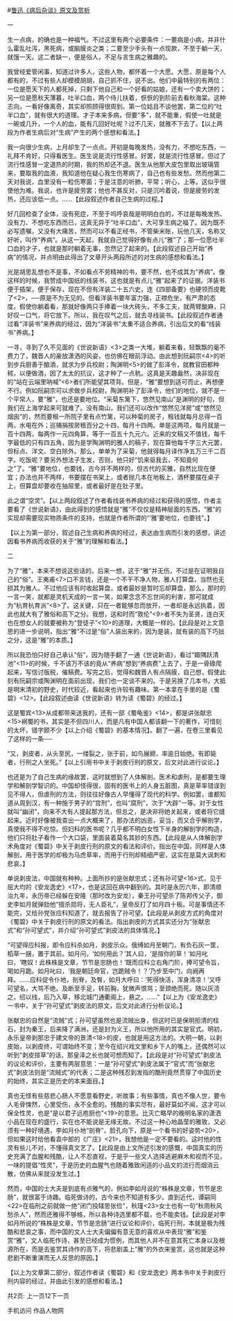 #[鲁迅《病后杂谈》原文及赏析](https://www.vrrw.net/wx/8600.html)

一

生一点病，的确也是一种福气。不过这里有两个必要条件：一要病是小病，并非什么霍乱吐泻，黑死病，或脑膜炎之类；二要至少手头有一点现款，不至于躺一天，就饿一天。这二者缺一，便是俗人，不足与言生病之雅趣的。



我曾经爱管闲事，知道过许多人，这些人物，都怀着一个大愿。大愿，原是每个人都有的，不过有些人却模模胡胡，自己抓不住，说不出。他们中最特别的有两位：一位是愿天下的人都死掉，只剩下他自己和一个好看的姑娘，还有一个卖大饼的；另一位是愿秋天薄暮，吐半口血，两个侍儿扶着，恹恹的到阶前去看秋海棠。这种志向，一看好像离奇，其实却照顾得很周到。第一位姑且不谈他罢，第二位的“吐半口血”，就有很大的道理。才子本来多病，但要“多”，就不能重，假使一吐就是一碗或几升，一个人的血，能有几回好吐呢？过不几天，就雅不下去了。【以上两段为作者生病后对“生病”产生的两个感想和看法。】

我一向很少生病，上月却生了一点点。开初是每晚发热，没有力，不想吃东西，一礼拜不肯好，只得看医生。医生说是流行性感冒。好罢，就是流行性感冒。但过了流行性感冒一定退热的时期，我的热却还不退。医生从他那大皮包里取出玻璃管来，要取我的血液，我知道他在疑心我生伤寒病了，自己也有些发愁。然而他第二天对我说，血里没有一粒伤寒菌；于是注意的听肺，平常；听心，上等。这似乎很使他为难。我说，也许是疲劳罢；他也不甚反对，只是沉吟着说，但是疲劳的发热，还应该低一点。……【此段叙述作者自己生病的过程。】

好几回检查了全体，没有死症，不至于呜呼哀哉是明明白白的，不过是每晚发热、没有力、不想吃东西而已，这真无异于“吐半口血”，大可享生病之福了。因为既不必写遗嘱，又没有大痛苦，然而可以不看正经书，不管柴米账，玩他几天，名称又好听，叫作“养病”。从这一天起，我就自己觉得好像有点儿“雅”了；那一位愿吐半口血的才子，也就是那时躺着无事，忽然记了起来的。【此段叙述自己开始“养病”的情况，并点明由此得出了文章开头两段所述的对生病的感想和看法。】

光是胡思乱想也不是事，不如看点不劳精神的书，要不然，也不成其为“养病”。像这样的时候，我赞成中国纸的线装书，这也就是有点儿“雅”起来了的证据。洋装书便于插架，便于保存，现在不但有洋装二十五六史，连《四部备要》也硬领而皮靴了<2>，──原是不为无见的。但看洋装书要年富力强，正襟危坐，有严肃的态度。假使你躺着看，那就好像两只手捧着一块大砖头，不多工夫，就两臂酸麻，只好叹一口气，将它放下。所以，我在叹气之后，就去寻线装书。【此段叙述作者通过看“洋装书”来养病的经过，因为“洋装书”太重不适合养病，引出后文的看“线装书”养病。】

一寻，寻到了久不见面的《世说新语》<3>之类一大堆，躺着来看，轻飘飘的毫不费力了，魏晋人的豪放潇洒的风姿，也仿佛在眼前浮动。由此想到阮嗣宗<4>的听到步兵厨善于酿酒，就求为步兵校尉；陶渊明<5>的做了彭泽令，就教官田都种秫，以便做酒，因了太太的抗议，这才种了一点秔。这真是天趣盎然，决非现在的“站在云端里呐喊”<6>者们所能望其项背。但是，“雅”要想到适可而止，再想便不行。例如阮嗣宗可以求做步兵校尉，陶渊明补了彭泽令，他们的地位，就不是一个平常人，要“雅”，也还是要地位。“采菊东篱下，悠然见南山”是渊明的好句，但我们在上海学起来可就难了。没有南山，我们还可以改作“悠然见洋房”或“悠然见烟囱”的，然而要租一所院子里有点竹篱，可以种菊的房子，租钱就每月总得一百两，水电在外；巡捕捐按房租百分之十四，每月十四两。单是这两项，每月就是一百十四两，每两作一元四角算，等于一百五十九元六。近来的文稿又不值钱，每千字最低的只有四五角，因为是学陶渊明的雅人的稿子，现在算他每千字三大元罢，但标点、洋文、空白除外。那么，单单为了采菊，他就得每月译作净五万三千二百字。吃饭呢？要另外想法子生发，否则，他只好“饥来驱我去，不知竟何之”了。“雅”要地位，也要钱，古今并不两样的，但古代的买雅，自然比现在便宜；办法也并不两样，书要摆在书架上，或者抛几本在地板上，酒杯要摆在桌子上，但算盘却要收在抽屉里，或者最好是在肚子里。

此之谓“空灵”。【以上两段叙述了作者看线装书养病的经过和获得的感悟，作者主要看了《世说新语》，由此得到的感悟就是“雅”不仅仅是精神层面的东西，“雅”的实现却需要现实物质条件的支持，也就是作者所谓的“‘雅’要地位，也要钱”。】

【以上为第一部分，叙述自己生病和养病的经过，表达由生病而引发的感想，讲述因看书养病而收获的关于“雅”的理解和看法。】



二

为了“雅”，本来不想说这些话的。后来一想，这于“雅”并无伤，不过是在证明我自己的“俗”。王夷甫<7>口不言钱，还是一个不干不净人物，雅人打算盘，当然也无损其为雅人。不过他应该有时收起算盘，或者最妙是暂时忘却算盘，那么，那时的一言一笑，就都是灵机天成的一言一笑，如果念念不忘世间的利害，那可就成为“杭育杭育派”<8>了。这关键，只在一者能够忽而放开，一者却是永远执着，因此也就大有了雅俗和高下之分。我想，这和时而“敦伦”<9>者不失为圣贤，连白天也在想女人的就要被称为“登徒子”<10>的道理，大概是一样的。【此段是对上文意思的进一步说明，指出“雅”不过是“俗”人装出来的，因为是装，就有装的高下巧拙之分，这是“雅”的本质。】

所以我恐怕只好自己承认“俗”，因为随手翻了一通《世说新语》，看过“娵隅跃清池”<11>的时候，千不该万不该的竟从“养病”想到“养病费”上去了，于是一骨碌爬起来，写信讨版税，催稿费。写完之后，觉得和魏晋人有点隔膜，自己想，假使此刻有阮嗣宗或陶渊明在面前出现，我们也一定谈不来的。于是另换了几本书，大抵是明末清初的野史，时代较近，看起来也许较有趣味。第一本拿在手里的是《蜀碧》<12>。【此段叙述由读《世说新语》转为读《蜀碧》的经过。】

这是蜀宾<13>从成都带来送我的，还有一部《蜀龟鉴》<14>，都是讲张献忠<15>祸蜀的书，其实是不但四川人，而是凡有中国人都该翻一下的著作，可惜刻的太坏，错字颇不少【以上介绍《蜀碧》的基本情况】。翻了一遍，在卷三里看见了这样的一条──

“又，剥皮者，从头至尻，一缕裂之，张于前，如鸟展翅，率逾日始绝。有即毙者，行刑之人坐死。”【以上引用书中关于剥皮行刑的原文，后文对此进行议论。】

也还是为了自己生病的缘故罢，这时就想到了人体解剖。医术和虐刑，是都要生理学和解剖学智识的。中国却怪得很，固有的医书上的人身五脏图，真是草率错误到见不得人，但虐刑的方法，则往往好像古人早懂得了现代的科学。例如罢，谁都知道从周到汉，有一种施于男子的“宫刑”，也叫“腐刑”，次于“大辟”一等。对于女性就叫“幽闭”，向来不大有人提起那方法，但总之，是决非将她关起来，或者将它缝起来。近时好像被我查出一点大概来了，那办法的凶恶，妥当，而又合乎解剖学，真使我不得不吃惊。但妇科的医书呢？几乎都不明白女性下半身的解剖学的构造，他们只将肚子看作一个大口袋，里面装着莫名其妙的东西。【此段是从人体解剖学术角度对《蜀碧》中关于剥皮行刑的原文的看法和评价。指出在中国，同样是人体解剖，用于医学的却极为马虎草率，而用于行刑却精细严密，这实在是莫大讽刺和悲哀。】

单说剥皮法，中国就有种种。上面所抄的是张献忠式；还有孙可望<16>式，见于屈大均的《安龙逸史》<17>，也是这回在病中翻到的。其时是永历六年，即清顺治九年，永历帝已经躲在安隆（那时改为安龙），秦王孙可望杀了陈邦传父子，御史李如月就弹劾他“擅杀勋将，无人臣礼”，皇帝反打了如月四十板。可是事情还不能完，又给孙党张应科知道了，就去报告了孙可望。【此段是从剥皮方式的角度对《蜀碧》中关于剥皮行刑的原文的看法。指出剥皮的方式其实还分为“张献忠式”和“孙可望式”，并介绍“孙可望式”剥皮法的具体情况。】

“可望得应科报，即令应科杀如月，剥皮示众。俄缚如月至朝门，有负石灰一筐，稻草一捆，置于其前。如月问，‘如何用此？’其人曰，‘是揎你的草！’如月叱曰，‘瞎奴！此株株是文章，节节是忠肠也！’既而应科立右角门阶，捧可望令旨，喝如月跪。如月叱曰，‘我是朝廷命官，岂跪贼令！？’乃步至中门，向阙再拜。……应科促令仆地，剖脊，及臀，如月大呼曰：‘死得快活，浑身清凉！’又呼可望名，大骂不绝。及断至手足，转前胸，犹微声恨骂；至颈绝而死。随以灰渍之，纫以线，后乃入草，移北城门通衢阁上，悬之。……”【以上为《安龙逸史》一书中，关于“孙可望式”剥皮法的原文，后文对此进行分析议论。】

张献忠的自然是“流贼”式；孙可望虽然也是流贼出身，但这时已是保明拒清的柱石，封为秦王，后来降了满洲，还是封为义王，所以他所用的其实是官式。明初，永乐皇帝剥那忠于建文帝的景清<18>的皮，也就是用这方法的。大明一朝，以剥皮始，以剥皮终，可谓始终不变；至今在绍兴戏文里和乡下人的嘴上，还偶然可以听到“剥皮揎草”的话，那皇泽之长也就可想而知了。【此段是对“孙可望式”剥皮法的议论和评价，主要有两层意思：一是“孙可望式”剥皮法属于“官式”而“张献忠式”剥皮法则是“流贼式”的代表；二是这种残忍到发指的酷刑竟然贯穿了中国历史的始终，其实正是历史的本来面目。】

真也无怪有些慈悲心肠人不愿意看野史，听故事；有些事情，真也不像人世，要令人毛骨悚然，心里受伤，永不全愈的。残酷的事实尽有，最好莫如不闻，这才可以保全性灵，也是“是以君子远庖厨也”<19>的意思。比灭亡略早的晚明名家的潇洒小品在现在的盛行，实在也不能说是无缘无故。不过这一种心地晶莹的雅致，又必须有一种好境遇，李如月仆地“剖脊”，脸孔向下，原是一个看书的好姿势<20>，但如果这时给他看袁中郎的《广庄》<21>，我想他是一定不要看的。这时他的性灵有些儿不对，不懂得真文艺了。【此段是由上文所述引发的感慨，中国真实的历史充满了血腥和残酷，让人不忍直视，于是乎一些文人选择逃避麻木和视而不见，一味的提倡“性灵”，于是历史的血腥气也随着雅致闲适的小品文的流行而烟消云散，仿佛从来就没发生过。】

然而，中国的士大夫是到底有点雅气的，例如李如月说的“株株是文章，节节是忠肠”，就很富于诗趣。临死做诗的，古今来也不知道有多少。直到近代，谭嗣同<22>在临刑之前就做一绝“闭门投辖思张俭”，秋瑾<23>女士也有一句“秋雨秋风愁杀人”，然而还雅得不够格，所以各种诗选里都不载，也不能卖钱。【此段是对李如月所说的“株株是文章，节节是忠肠”进行议论和评价，临死行刑，本就是极为残酷和悲哀之事，而中国的文人士大夫偏偏有意无意的喜欢从中表现“雅”和鉴赏“雅”，文人临死作诗，甚至已经成为惯例，而其他人并不在意其死亡本身以及根源所在，而是去鉴赏其诗作的高下，将悲剧盖上“雅”的外衣来鉴赏，这也就是这种悲剧不断重演而无人反思的原因。】

【以上为文章第二部分，叙述作者读《蜀碧》和《安龙逸史》两本书中关于剥皮行刑内容的经过，并由此引发的感想和看法。】

共2页: 上一页12下一页



手机访问
作品人物网

